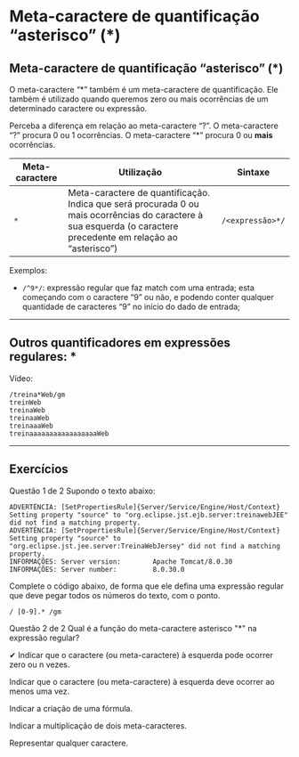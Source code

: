 # Meta-caractere de quantificação “asterisco” (*)

## Meta-caractere de quantificação “asterisco” (*)
O meta-caractere “*” também é um meta-caractere de quantificação. Ele também é utilizado quando queremos zero ou mais ocorrências de um determinado caractere ou expressão.

Perceba a diferença em relação ao meta-caractere “?”. O meta-caractere “?” procura 0 ou 1 ocorrências. O meta-caractere “*” procura 0 ou **mais** ocorrências.

| Meta-caractere | Utilização | Sintaxe |
| -------------- | ---------- | ------- |
| `*` | Meta-caractere de quantificação. Indica que será procurada 0 ou mais ocorrências do caractere à sua esquerda (o caractere precedente em relação ao “asterisco”) | `/<expressão>*/` |

Exemplos:

+ `/^9*/`: expressão regular que faz match com uma entrada; esta começando com o caractere “9” ou não, e podendo conter qualquer quantidade de caracteres “9” no início do dado de entrada;

---

## Outros quantificadores em expressões regulares: *

Vídeo: 

```
/treina*Web/gm
treinWeb
treinaWeb
treinaaWeb
treinaaaWeb
treinaaaaaaaaaaaaaaaaaWeb
```

---

## Exercícios

Questão 1 de 2
Supondo o texto abaixo:

```
ADVERTÊNCIA: [SetPropertiesRule]{Server/Service/Engine/Host/Context} Setting property "source" to "org.eclipse.jst.ejb.server:treinawebJEE" did not find a matching property.
ADVERTÊNCIA: [SetPropertiesRule]{Server/Service/Engine/Host/Context} Setting property "source" to "org.eclipse.jst.jee.server:TreinaWebJersey" did not find a matching property.
INFORMAÇÕES: Server version:        Apache Tomcat/8.0.30
INFORMAÇÕES: Server number:         8.0.30.0
```

Complete o código abaixo, de forma que ele defina uma expressão regular que deve pegar todos os números do texto, com o ponto.

`/ [0-9].* /gm`


Questão 2 de 2
Qual é a função do meta-caractere asterisco "*" na expressão regular?

✔ Indicar que o caractere (ou meta-caractere) à esquerda pode ocorrer zero ou n vezes.

Indicar que o caractere (ou meta-caractere) à esquerda deve ocorrer ao menos uma vez.

Indicar a criação de uma fórmula.

Indicar a multiplicação de dois meta-caracteres.

Representar qualquer caractere.